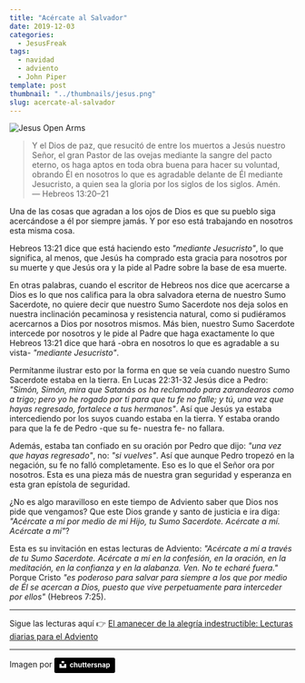```yaml
---
title: "Acércate al Salvador"
date: 2019-12-03
categories:
  - JesusFreak
tags:
  - navidad
  - adviento
  - John Piper
template: post
thumbnail: "../thumbnails/jesus.png"
slug: acercate-al-salvador
---
```


![Jesus Open Arms](https://i.imgur.com/eAU3fks.jpg)

> Y el Dios de paz, que resucitó de entre los muertos a Jesús nuestro Señor, el gran Pastor de las ovejas mediante la sangre del pacto eterno, os haga aptos en toda obra buena para hacer su voluntad, obrando Él en nosotros lo que es agradable delante de Él mediante Jesucristo, a quien sea la gloria por los siglos de los siglos. Amén.<br>— Hebreos 13:20–21

Una de las cosas que agradan a los ojos de Dios es que su pueblo siga acercándose a él por siempre jamás. Y por eso está trabajando en nosotros esta misma cosa.

Hebreos 13:21 dice que está haciendo esto _"mediante Jesucristo"_, lo que significa, al menos, que Jesús ha comprado esta gracia para nosotros por su muerte y que Jesús ora y la pide al Padre sobre la base de esa muerte.

En otras palabras, cuando el escritor de Hebreos nos dice que acercarse a Dios es lo que nos califica para la obra salvadora eterna de nuestro Sumo Sacerdote, no quiere decir que nuestro Sumo Sacerdote nos deja solos en nuestra inclinación pecaminosa y resistencia natural, como si pudiéramos acercarnos a Dios por nosotros mismos. Más bien, nuestro Sumo Sacerdote intercede por nosotros y le pide al Padre que haga exactamente lo que Hebreos 13:21 dice que hará -obra en nosotros lo que es agradable a su vista- _"mediante Jesucristo"_.

Permítanme ilustrar esto por la forma en que se veía cuando nuestro Sumo Sacerdote estaba en la tierra. En Lucas 22:31-32 Jesús dice a Pedro: _"Simón, Simón, mira que Satanás os ha reclamado para zarandearos como a trigo; pero yo he rogado por ti para que tu fe no falle; y tú, una vez que hayas regresado, fortalece a tus hermanos"_. Así que Jesús ya estaba intercediendo por los suyos cuando estaba en la tierra. Y estaba orando para que la fe de Pedro -que su fe- nuestra fe- no fallara.

Además, estaba tan confiado en su oración por Pedro que dijo: _"una vez que hayas regresado"_, no: _"si vuelves"_. Así que aunque Pedro tropezó en la negación, su fe no falló completamente. Eso es lo que el Señor ora por nosotros. Esta es una pieza más de nuestra gran seguridad y esperanza en esta gran epístola de seguridad.

¿No es algo maravilloso en este tiempo de Adviento saber que Dios nos pide que vengamos? Que este Dios grande y santo de justicia e ira diga: _"Acércate a mí por medio de mi Hijo, tu Sumo Sacerdote. Acércate a mí. Acércate a mí"_?

Esta es su invitación en estas lecturas de Adviento: _"Acércate a mí a través de tu Sumo Sacerdote. Acércate a mí en la confesión, en la oración, en la meditación, en la confianza y en la alabanza. Ven. No te echaré fuera."_ Porque Cristo _"es poderoso para salvar para siempre a los que por medio de Él se acercan a Dios, puesto que vive perpetuamente para interceder por ellos"_ (Hebreos 7:25).

---

Sigue las lecturas aquí 👉 [El amanecer de la alegría indestructible: Lecturas diarias para el Adviento](/el-amanecer-de-una-alegria-indestructible)

---

Imagen por <a style="background-color:black;color:white;text-decoration:none;padding:4px 6px;font-family:-apple-system, BlinkMacSystemFont, &quot;San Francisco&quot;, &quot;Helvetica Neue&quot;, Helvetica, Ubuntu, Roboto, Noto, &quot;Segoe UI&quot;, Arial, sans-serif;font-size:12px;font-weight:bold;line-height:1.2;display:inline-block;border-radius:3px" href="https://unsplash.com/@chuttersnap?utm_medium=referral&amp;utm_campaign=photographer-credit&amp;utm_content=creditBadge" target="_blank" rel="noopener noreferrer" title="Download free do whatever you want high-resolution photos from chuttersnap"><span style="display:inline-block;padding:2px 3px"><svg xmlns="http://www.w3.org/2000/svg" style="height:12px;width:auto;position:relative;vertical-align:middle;top:-2px;fill:white" viewBox="0 0 32 32"><title>unsplash-logo</title><path d="M10 9V0h12v9H10zm12 5h10v18H0V14h10v9h12v-9z"></path></svg></span><span style="display:inline-block;padding:2px 3px">chuttersnap</span></a>

